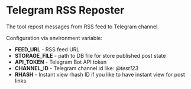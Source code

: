 # Telegram RSS Reposter

The tool repost messages from RSS feed to Telegram channel.

Configuration via environment variable:
* **FEED_URL** - RSS feed URL
* **STORAGE_FILE** - path to DB file for store published post state
* **API_TOKEN** - Telegram Bot API token
* **CHANNEL_ID** - Telegram channel id like: *@test123*
* **RHASH** - Instant view rhash ID if you like to have instant view for post links